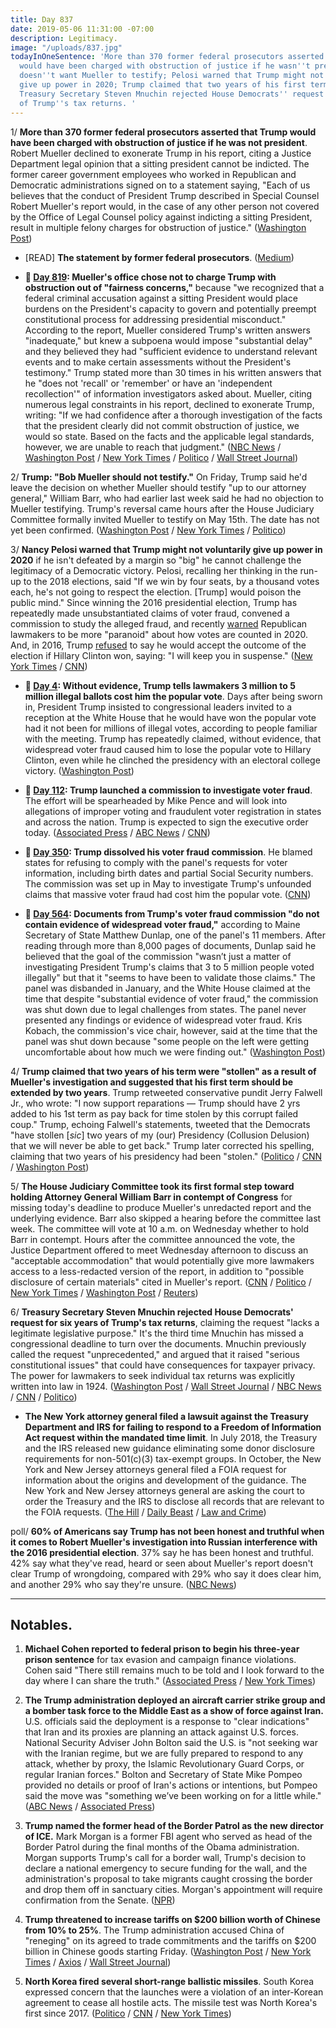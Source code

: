 ```yaml
---
title: Day 837
date: 2019-05-06 11:31:00 -07:00
description: Legitimacy.
image: "/uploads/837.jpg"
todayInOneSentence: 'More than 370 former federal prosecutors asserted that Trump
  would have been charged with obstruction of justice if he wasn''t president; Trump
  doesn''t want Mueller to testify; Pelosi warned that Trump might not voluntarily
  give up power in 2020; Trump claimed that two years of his first term were "stollen";  and
  Treasury Secretary Steven Mnuchin rejected House Democrats'' request for six years
  of Trump''s tax returns. '
---
```


1/ **More than 370 former federal prosecutors asserted that Trump would have been charged with obstruction of justice if he was not president**. Robert Mueller declined to exonerate Trump in his report, citing a Justice Department legal opinion that a sitting president cannot be indicted. The former career government employees who worked in Republican and Democratic administrations signed on to a statement saying, "Each of us believes that the conduct of President Trump described in Special Counsel Robert Mueller's report would, in the case of any other person not covered by the Office of Legal Counsel policy against indicting a sitting President, result in multiple felony charges for obstruction of justice." ([Washington Post](https://www.washingtonpost.com/world/national-security/trump-would-have-been-charged-with-obstruction-were-he-not-president-hundreds-of-former-federal-prosecutors-assert/2019/05/06/e4946a1a-7006-11e9-9f06-5fc2ee80027a_story.html))

* \[READ\] **The statement by former federal prosecutors**. ([Medium](https://medium.com/@dojalumni/statement-by-former-federal-prosecutors-8ab7691c2aa1))

* **📌 [Day 819](https://whatthefuckjusthappenedtoday.com/2019/04/18/day-819/#2-muellers-office-chose-not-to-charg): Mueller's office chose not to charge Trump with obstruction out of "fairness concerns,"** because "we recognized that a federal criminal accusation against a sitting President would place burdens on the President's capacity to govern and potentially preempt constitutional process for addressing presidential misconduct." According to the report, Mueller considered Trump's written answers "inadequate," but knew a subpoena would impose "substantial delay" and they believed they had "sufficient evidence to understand relevant events and to make certain assessments without the President's testimony." Trump stated more than 30 times in his written answers that he "does not 'recall' or 'remember' or have an 'independent recollection'" of information investigators asked about. Mueller, citing numerous legal constraints in his report, declined to exonerate Trump, writing: "If we had confidence after a thorough investigation of the facts that the president clearly did not commit obstruction of justice, we would so state. Based on the facts and the applicable legal standards, however, we are unable to reach that judgment." ([NBC News](https://www.nbcnews.com/politics/donald-trump/mueller-s-report-trump-sections-blacked-out-released-public-n990191) / [Washington Post](https://www.washingtonpost.com/world/national-security/attorney-general-to-provide-overview-of-mueller-report-at-news-conference-before-its-release/2019/04/17/8dcc9440-54b9-11e9-814f-e2f46684196e_story.html) / [New York Times](https://www.nytimes.com/2019/04/18/us/politics/trump-mueller-report.html) / [Politico](https://www.politico.com/story/2019/04/18/redacted-mueller-report-released-1280960) / [Wall Street Journal](https://www.wsj.com/articles/mueller-report-release-11555590084))

2/ **Trump: "Bob Mueller should not testify."** On Friday, Trump said he'd leave the decision on whether Mueller should testify "up to our attorney general," William Barr, who had earlier last week said he had no objection to Mueller testifying. Trump's reversal came hours after the House Judiciary Committee formally invited Mueller to testify on May 15th. The date has not yet been confirmed. ([Washington Post](https://www.washingtonpost.com/politics/house-democrat-says-mueller-and-judiciary-committee-tentatively-agree-on-may-15-for-his-testimony-on-russia-investigation/2019/05/05/576dabae-6f45-11e9-8be0-ca575670e91c_story.html) / [New York Times](https://www.nytimes.com/2019/05/05/us/politics/trump-mueller-testimony.html) / [Politico](https://www.politico.com/story/2019/05/05/robert-mueller-special-counsel-cicilline-1302632))

3/ **Nancy Pelosi warned that Trump might not voluntarily give up power in 2020** if he isn't defeated by a margin so "big" he cannot challenge the legitimacy of a Democratic victory. Pelosi, recalling her thinking in the run-up to the 2018 elections, said "If we win by four seats, by a thousand votes each, he's not going to respect the election. \[Trump\] would poison the public mind." Since winning the 2016 presidential election, Trump has repeatedly made unsubstantiated claims of voter fraud, convened a commission to study the alleged fraud, and recently [warned](https://www.usatoday.com/story/news/politics/elections/2019/04/03/trump-says-republicans-must-more-paranoid-election-fraud/3350607002/) Republican lawmakers to be more "paranoid" about how votes are counted in 2020. And, in 2016, Trump [refused](https://www.washingtonpost.com/politics/trump-wont-commit-to-accepting-election-results-if-he-loses/2016/10/19/9c9672e6-9609-11e6-bc79-af1cd3d2984b_story.html) to say he would accept the outcome of the election if Hillary Clinton won, saying: "I will keep you in suspense." ([New York Times](https://www.nytimes.com/2019/05/04/us/politics/nancy-pelosi.html) / [CNN](https://www.cnn.com/2019/05/06/politics/donald-trump-2020-election/))

* **📌 [Day 4](https://whatthefuckjusthappenedtoday.com/2017/01/23/Day-4/#4-without-evidence-trump-tells-lawma): Without evidence, Trump tells lawmakers 3 million to 5 million illegal ballots cost him the popular vote**. Days after being sworn in, President Trump insisted to congressional leaders invited to a reception at the White House that he would have won the popular vote had it not been for millions of illegal votes, according to people familiar with the meeting. Trump has repeatedly claimed, without evidence, that widespread voter fraud caused him to lose the popular vote to Hillary Clinton, even while he clinched the presidency with an electoral college victory. ([Washington Post](https://www.washingtonpost.com/news/post-politics/wp/2017/01/23/at-white-house-trump-tells-congressional-leaders-3-5-million-illegal-ballots-cost-him-the-popular-vote/))

* **📌 [Day 112](https://whatthefuckjusthappenedtoday.com/2017/05/11/Day-112/#4-trump-launched-a-commission-to-inv): Trump launched a commission to investigate voter fraud**. The effort will be spearheaded by Mike Pence and will look into allegations of improper voting and fraudulent voter registration in states and across the nation. Trump is expected to sign the executive order today. ([Associated Press](https://apnews.com/78ecd2bdc0ca46a5ad2a1afb4cd122a2/AP-sources:-Trump-to-launch-panel-to-investigate-voter-fraud) / [ABC News](http://abcnews.go.com/Politics/president-trump-expected-launch-commission-election-integrity/story?id=47337222) / [CNN](https://edition.cnn.com/2017/05/11/politics/trump-election-integrity-voter-fraud/index.html))

* **📌 [Day 350](https://whatthefuckjusthappenedtoday.com/2018/01/04/day-350/#6-trump-dissolved-his-voter-fraud-co): Trump dissolved his voter fraud commission**. He blamed states for refusing to comply with the panel's requests for voter information, including birth dates and partial Social Security numbers. The commission was set up in May to investigate Trump's unfounded claims that massive voter fraud had cost him the popular vote. ([CNN](https://www.cnn.com/2018/01/03/politics/presidential-election-commission/index.html))

* **📌 [Day 564](https://whatthefuckjusthappenedtoday.com/2018/08/06/day-564/#4-documents-from-trumps-voter-fraud): Documents from Trump's voter fraud commission "do not contain evidence of widespread voter fraud,"** according to Maine Secretary of State Matthew Dunlap, one of the panel's 11 members. After reading through more than 8,000 pages of documents, Dunlap said he believed that the goal of the commission "wasn’t just a matter of investigating President Trump's claims that 3 to 5 million people voted illegally" but that it "seems to have been to validate those claims." The panel was disbanded in January, and the White House claimed at the time that despite "substantial evidence of voter fraud," the commission was shut down due to legal challenges from states. The panel never presented any findings or evidence of widespread voter fraud. Kris Kobach, the commission's vice chair, however, said at the time that the panel was shut down because "some people on the left were getting uncomfortable about how much we were finding out." ([Washington Post](https://www.washingtonpost.com/news/politics/wp/2018/08/03/the-most-bizarre-thing-ive-ever-been-a-part-of-trump-panel-found-no-voter-fraud-ex-member-says/))

4/ **Trump claimed that two years of his term were "stollen" as a result of Mueller's investigation and suggested that his first term should be extended by two years**. Trump retweeted conservative pundit Jerry Falwell Jr., who wrote: "I now support reparations — Trump should have 2 yrs added to his 1st term as pay back for time stolen by this corrupt failed coup." Trump, echoing Falwell's statements, tweeted that the Democrats "have stollen \[*sic*\] two years of my (our) Presidency (Collusion Delusion) that we will never be able to get back." Trump later corrected his spelling, claiming that two years of his presidency had been "stolen." ([Politico](https://www.politico.com/story/2019/05/05/trump-term-mueller-1302643) / [CNN](https://www.cnn.com/2019/05/06/politics/donald-trump-robert-mueller/index.html) / [Washington Post](https://www.washingtonpost.com/nation/2019/05/06/claiming-two-years-his-presidency-were-stolen-trump-suggests-hes-owed-overtime/?noredirect=on))

5/ **The House Judiciary Committee took its first formal step toward holding Attorney General William Barr in contempt of Congress** for missing today's deadline to produce Mueller's unredacted report and the underlying evidence. Barr also skipped a hearing before the committee last week. The committee will vote at 10 a.m. on Wednesday whether to hold Barr in contempt. Hours after the committee announced the vote, the Justice Department offered to meet Wednesday afternoon to discuss an "acceptable accommodation" that would potentially give more lawmakers access to a less-redacted version of the report, in addition to "possible disclosure of certain materials" cited in Mueller's report. ([CNN](https://www.cnn.com/2019/05/06/politics/mueller-report-house-contempt-barr/index.html) / [Politico](https://www.politico.com/story/2019/05/06/democrats-prepare-to-hold-william-barr-in-contempt-1302982) / [New York Times](https://www.nytimes.com/2019/05/06/us/politics/house-contempt-attorney-general-barr.html) / [Washington Post](https://www.washingtonpost.com/politics/house-democrats-to-hold-contempt-vote-wednesday-after-barr-misses-deadline-to-provide-complete-mueller-report/2019/05/06/89f3bb02-6ffb-11e9-9f06-5fc2ee80027a_story.html) / [Reuters](https://www.reuters.com/article/us-usa-trump-barr-idUSKCN1SC08X))

6/ **Treasury Secretary Steven Mnuchin rejected House Democrats' request for six years of Trump's tax returns**, claiming the request "lacks a legitimate legislative purpose." It's the third time Mnuchin has missed a congressional deadline to turn over the documents. Mnuchin previously called the request "unprecedented," and argued that it raised "serious constitutional issues" that could have consequences for taxpayer privacy. The power for lawmakers to seek individual tax returns was explicitly written into law in 1924. ([Washington Post](https://www.washingtonpost.com/business/economy/mnuchin-rejects-democrats-demand-to-hand-over-trumps-tax-returns-all-but-ensuring-legal-battle/2019/05/06/5483f8ac-7022-11e9-9eb4-0828f5389013_story.html) / [Wall Street Journal](https://www.wsj.com/articles/treasury-department-rejects-democrats-request-for-trump-tax-returns-11557178667) / [NBC News](https://www.nbcnews.com/politics/congress/mnuchin-rejects-hill-request-hand-over-trump-tax-returns-n1002296) / [CNN](https://www.cnn.com/2019/05/06/politics/tax-returns-trump-congress-showdown/index.html) / [Politico](https://www.politico.com/story/2019/05/06/trump-tax-returns-congress-1307298))

* **The New York attorney general filed a lawsuit against the Treasury Department and IRS for failing to respond to a Freedom of Information Act request within the mandated time limit**. In July 2018, the Treasury and the IRS released new guidance eliminating some donor disclosure requirements for non-501(c)(3) tax-exempt groups. In October, the New York and New Jersey attorneys general filed a FOIA request for information about the origins and development of the guidance. The New York and New Jersey attorneys general are asking the court to order the Treasury and the IRS to disclose all records that are relevant to the FOIA requests. ([The Hill](https://thehill.com/policy/finance/442315-new-york-attorney-general-sues-trump-treasury-irs) / [Daily Beast](https://www.thedailybeast.com/new-york-attorney-general-letitia-james-sues-trump-treasury-department-irs) / [Law and Crime](https://lawandcrime.com/high-profile/ny-nj-attorneys-general-sue-after-federal-govt-let-certain-tax-exempt-groups-hide-donor-identities/))

poll/ **60% of Americans say Trump has not been honest and truthful when it comes to Robert Mueller's investigation into Russian interference with the 2016 presidential election**. 37% say he has been honest and truthful. 42% say what they've read, heard or seen about Mueller's report doesn't clear Trump of wrongdoing, compared with 29% who say it does clear him, and another 29% who say they're unsure. ([NBC News](https://www.nbcnews.com/politics/meet-the-press/hung-jury-public-remains-divided-over-mueller-probe-new-nbc-n1001886))

---

## Notables.

1. **Michael Cohen reported to federal prison to begin his three-year prison sentence** for tax evasion and campaign finance violations. Cohen said "There still remains much to be told and I look forward to the day where I can share the truth." ([Associated Press](https://apnews.com/8b9d39ea54374ae296a9a8401bf58cb8) / [New York Times](https://www.nytimes.com/2019/05/06/us/michael-cohen-prison.html))

2. **The Trump administration deployed an aircraft carrier strike group and a bomber task force to the Middle East as a show of force against Iran.** U.S. officials said the deployment is a response to "clear indications" that Iran and its proxies are planning an attack against U.S. forces. National Security Adviser John Bolton said the U.S. is "not seeking war with the Iranian regime, but we are fully prepared to respond to any attack, whether by proxy, the Islamic Revolutionary Guard Corps, or regular Iranian forces." Bolton and Secretary of State Mike Pompeo provided no details or proof of Iran's actions or intentions, but Pompeo said the move was "something we’ve been working on for a little while." ([ABC News](https://abcnews.go.com/International/aircraft-carrier-middle-east-indications-iran-planned-attack/story?id=62843182) / [Associated Press](https://apnews.com/86e17a4f133046d9a054b68e7cd675cf))

3. **Trump named the former head of the Border Patrol as the new director of ICE.** Mark Morgan is a former FBI agent who served as head of the Border Patrol during the final months of the Obama administration. Morgan supports Trump's call for a border wall, Trump's decision to declare a national emergency to secure funding for the wall, and the administration's proposal to take migrants caught crossing the border and drop them off in sanctuary cities. Morgan's appointment will require confirmation from the Senate. ([NPR](https://www.npr.org/2019/05/05/720481627/president-trump-names-mark-morgan-former-border-patrol-chief-to-lead-ice?utm_source=twitter.com&utm_medium=social&utm_campaign=npr&utm_term=nprnews&utm_content=20190505))

4. **Trump threatened to increase tariffs on $200 billion worth of Chinese from 10% to 25%**. The Trump administration accused China of "reneging" on its agreed to trade commitments and the tariffs on $200 billion in Chinese goods starting Friday. ([Washington Post](https://www.washingtonpost.com/business/economy/trump-administration-accuses-chinese-officials-of-reneging-on-earlier-commitments-in-trade-talks/2019/05/06/808e91f4-7037-11e9-8be0-ca575670e91c_story.html) / [New York Times](https://www.nytimes.com/2019/05/06/us/politics/trump-tariffs-china.html) / [Axios](https://www.axios.com/trump-china-tariffs-25-percent-8f9b80b6-9abf-44e8-91c8-14aeb5921c2c.html) / [Wall Street Journal](https://www.wsj.com/articles/trump-says-he-will-increase-tariffs-on-200-billion-of-chinese-goods-from-10-to-25-on-friday-11557075332))

5. **North Korea fired several short-range ballistic missiles**. South Korea expressed concern that the launches were a violation of an inter-Korean agreement to cease all hostile acts. The missile test was North Korea's first since 2017. ([Politico](https://www.politico.com/story/2019/05/04/north-korea-missile-1301640) / [CNN](https://www.cnn.com/2019/05/05/politics/north-korea-missile-launch-image/index.html) / [New York Times](https://www.nytimes.com/2019/05/03/world/asia/north-korea-missile.html))
